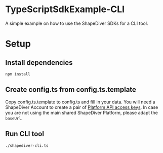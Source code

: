 # TypeScriptSdkExample-CLI

A simple example on how to use the ShapeDiver SDKs for a CLI tool.

# Setup

## Install dependencies

```
npm install
```

## Create config.ts from config.ts.template

Copy config.ts.template to config.ts and fill in your data.
You will need a ShapeDiver Account to create a pair of [Platform API access keys](https://help.shapediver.com/doc/platform-api-access-keys).
In case you are not using the main shared ShapeDiver Platform, please adapt the `baseUrl`.

## Run CLI tool

```
./shapediver-cli.ts
```

